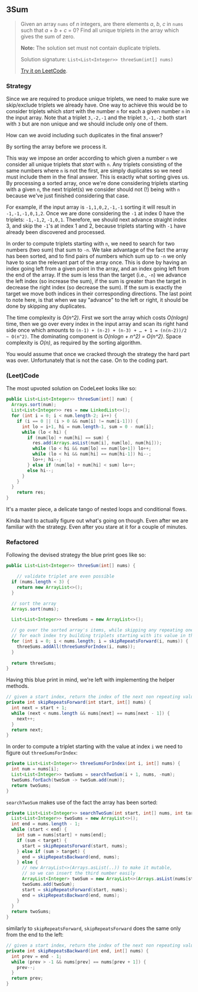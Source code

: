## 3Sum

> Given an array `nums` of *n* integers, are there elements *a*, *b*, *c* in `nums` such that *a* + *b* + *c* = 0? Find all unique triplets in the array which gives the sum of zero.
>
> **Note:** The solution set must not contain duplicate triplets.
>
> Solution signature: `List<List<Integer>> threeSum(int[] nums)`
>
> [Try it on LeetCode](https://leetcode.com/problems/3sum/).



### Strategy

Since we are required to produce unique triplets, we need to make sure we skip/exclude triplets we already have. One way to achieve this would be to consider triplets which *start* with the number `n` for each a given number `n` in the input array. Note that a triplet `3,-2,-1` and the triplet `3,-1,-2` both start with `3` but are non unique and we should include only one of them. 

How can we avoid including such duplicates in the final answer?

By sorting the array before we process it. 

This way we impose an order according to which given a number `n` we consider all unique triplets that *start* with `n`. Any triplets consisting of the same numbers where `n` is not the first, are simply duplicates so we need must include them in the final answer. This is exactly what sorting gives us. By processing a sorted array, once we're done considering triplets starting with a given `n`, the next triplet(s) we consider should not (!) being with `n` because we've just finished considering that case.

For example, if the input array is `-1,1,0,2,-1,-1` sorting it will result in `-1,-1,-1,0,1,2`. Once we are done considering the `-1` at index 0 have the triplets: `-1,-1,2`, `-1,0,1`. Therefore, we should next advance straight index 3, and skip the `-1`'s at index 1 and 2, because triplets starting with `-1` have already been discovered and processed.

In order to compute triplets starting with `n`, we need to search for two numbers (two sum) that sum to `-n`. We take advantage of the fact the array has been sorted, and to find pairs of numbers which sum up to `-n` we only have to scan the relevant part of the array once. This is done by having an index going left from a given point in the array, and an index going left from the end of the array. If the sum is less than the target (i.e., `-n`) we advance the left index (so increase the sum), if the sum is greater than the target in decrease the right index (so decrease the sum). If the sum is exactly the target we move both indices in their corresponding directions. The last point to note here, is that when we say "advance" to the left or right, it should be done by skipping any duplicates.

The time complexity is *O(n^2)*. First we sort the array which costs *O(nlogn)* time, then we go over every index in the input array and scan its right hand side once which amounts to `(n-1) + (n-2) + (n-3) + … + 1 = (n(n-2))/2 ~ O(n^2)`. The dominating component is *O(nlogn + n^2) = O(n^2)*. Space complexity is *O(n)*, as required by the sorting algorithm.

You would assume that once we cracked through the strategy the hard part was over. Unfortunately that is not the case. On to the coding part.



### (Leet)Code

The most upvoted solution on CodeLeet looks like so:

```java
public List<List<Integer>> threeSum(int[] num) {
  Arrays.sort(num);
  List<List<Integer>> res = new LinkedList<>(); 
  for (int i = 0; i < num.length-2; i++) {
    if (i == 0 || (i > 0 && num[i] != num[i-1])) {
      int lo = i+1, hi = num.length-1, sum = 0 - num[i];
      while (lo < hi) {
        if (num[lo] + num[hi] == sum) {
          res.add(Arrays.asList(num[i], num[lo], num[hi]));
          while (lo < hi && num[lo] == num[lo+1]) lo++;
          while (lo < hi && num[hi] == num[hi-1]) hi--;
          lo++; hi--;
        } else if (num[lo] + num[hi] < sum) lo++;
        else hi--;
      }
    }
  }
	return res;
}
```

It's a master piece, a delicate tango of nested loops and conditional flows.

Kinda hard to actually figure out what's going on though. Even after we are familiar with the strategy. Even after you stare at it for a couple of minutes.



### Refactored

Following the devised strategy the blue print goes like so:

```java
public List<List<Integer>> threeSum(int[] nums) {

	// validate triplet are even possible
  if (nums.length < 3) {
    return new ArrayList<>();
  }

  // sort the array
  Arrays.sort(nums);

  List<List<Integer>> threeSums = new ArrayList<>();

  // go over the sorted array's items, while skipping any repeating ones
  // for each index try building triplets starting with its value in the array
  for (int i = 0; i < nums.length; i = skipRepeatsForward(i, nums)) {
    threeSums.addAll(threeSumsForIndex(i, nums));
  }
  
  return threeSums;
}
```

Having this blue print in mind, we're left with implementing the helper methods.

```java
// given a start index, return the index of the next non repeating value on the right
private int skipRepeatsForward(int start, int[] nums) {
  int next = start + 1;
  while (next < nums.length && nums[next] == nums[next - 1]) {
    next++;
  }
  return next;
}
```

In order to compute a triplet starting with the value at index `i` we need to figure out `threeSumsForIndex`:

```java
private List<List<Integer>> threeSumsForIndex(int i, int[] nums) {
  int num = nums[i];
  List<List<Integer>> twoSums = searchTwoSum(i + 1, nums, -num);
  twoSums.forEach(twoSum -> twoSum.add(num));
  return twoSums;
}
```

`searchTwoSum` makes use of the fact the array has been sorted:

```java
private List<List<Integer>> searchTwoSum(int start, int[] nums, int target) {
  List<List<Integer>> twoSums = new ArrayList<>();
  int end = nums.length - 1;
  while (start < end) {
    int sum = nums[start] + nums[end];
    if (sum < target) {
      start = skipRepeatsForward(start, nums);
    } else if (sum > target) {
      end = skipRepeatsBackward(end, nums);
    } else {
      // new ArrayList<>(Arrays.asList(..)) to make it mutable,
      // so we can insert the third number easily
      ArrayList<Integer> twoSum = new ArrayList<>(Arrays.asList(nums[start], nums[end]));
      twoSums.add(twoSum);
      start = skipRepeatsForward(start, nums);
      end = skipRepeatsBackward(end, nums);
    }
  }
  return twoSums;
}
```

similarly to `skipRepeatsForward`,  `skipRepeatsForward` does the same only from the end to the left:

```java
// given a start index, return the index of the next non repeating value on the left
private int skipRepeatsBackward(int end, int[] nums) {
  int prev = end - 1;
  while (prev > -1 && nums[prev] == nums[prev + 1]) {
    prev--;
  }
  return prev;
}
```


